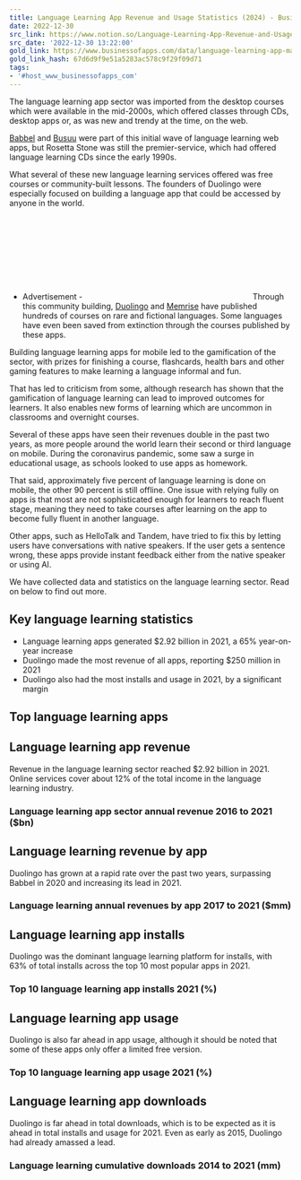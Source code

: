 ```yaml
---
title: Language Learning App Revenue and Usage Statistics (2024) - Business of Apps
date: 2022-12-30
src_link: https://www.notion.so/Language-Learning-App-Revenue-and-Usage-Statistics-2022-Business-of-Apps-b5ec5a04413d40bf867fe08936a43148
src_date: '2022-12-30 13:22:00'
gold_link: https://www.businessofapps.com/data/language-learning-app-market/
gold_link_hash: 67d6d9f9e51a5283ac578c9f29f09d71
tags:
- '#host_www_businessofapps_com'
---
```



The language learning app sector was imported from the desktop courses which were available in the mid-2000s, which offered classes through CDs, desktop apps or, as was new and trendy at the time, on the web.

 [Babbel](https://www.businessofapps.com/data/babbel-statistics/) and [Busuu](https://www.businessofapps.com/data/busuu-statistics/) were part of this initial wave of language learning web apps, but Rosetta Stone was still the premier-service, which had offered language learning CDs since the early 1990s.

 What several of these new language learning services offered was free courses or community-built lessons. The founders of Duolingo were especially focused on building a language app that could be accessed by anyone in the world.

- Advertisement -[![](data:image/svg+xml,%3Csvg%20xmlns='http://www.w3.org/2000/svg'%20viewBox='0%200%200%200'%3E%3C/svg%3E)](https://zoomd.com/dsp-demand-side-platform/?utm_source=boa&utm_medium=banner&utm_campaign=2024#formSaas) Through this community building, [Duolingo](https://www.businessofapps.com/data/duolingo-statistics/) and [Memrise](https://www.businessofapps.com/data/memrise-statistics/) have published hundreds of courses on rare and fictional languages. Some languages have even been saved from extinction through the courses published by these apps.

 Building language learning apps for mobile led to the gamification of the sector, with prizes for finishing a course, flashcards, health bars and other gaming features to make learning a language informal and fun.

 That has led to criticism from some, although research has shown that the gamification of language learning can lead to improved outcomes for learners. It also enables new forms of learning which are uncommon in classrooms and overnight courses.

 Several of these apps have seen their revenues double in the past two years, as more people around the world learn their second or third language on mobile. During the coronavirus pandemic, some saw a surge in educational usage, as schools looked to use apps as homework.

 That said, approximately five percent of language learning is done on mobile, the other 90 percent is still offline. One issue with relying fully on apps is that most are not sophisticated enough for learners to reach fluent stage, meaning they need to take courses after learning on the app to become fully fluent in another language.

 Other apps, such as HelloTalk and Tandem, have tried to fix this by letting users have conversations with native speakers. If the user gets a sentence wrong, these apps provide instant feedback either from the native speaker or using AI.

 We have collected data and statistics on the language learning sector. Read on below to find out more.

 Key language learning statistics
--------------------------------

 * Language learning apps generated $2.92 billion in 2021, a 65% year-on-year increase
* Duolingo made the most revenue of all apps, reporting $250 million in 2021
* Duolingo also had the most installs and usage in 2021, by a significant margin

 Top language learning apps
--------------------------

 Language learning app revenue
-----------------------------

 Revenue in the language learning sector reached $2.92 billion in 2021. Online services cover about 12% of the total income in the language learning industry.

 ### Language learning app sector annual revenue 2016 to 2021 ($bn)

 Language learning revenue by app
--------------------------------

 Duolingo has grown at a rapid rate over the past two years, surpassing Babbel in 2020 and increasing its lead in 2021.

 ### Language learning annual revenues by app 2017 to 2021 ($mm)

 Language learning app installs
------------------------------

 Duolingo was the dominant language learning platform for installs, with 63% of total installs across the top 10 most popular apps in 2021.

 ### Top 10 language learning app installs 2021 (%)

 Language learning app usage
---------------------------

 Duolingo is also far ahead in app usage, although it should be noted that some of these apps only offer a limited free version.

 ### Top 10 language learning app usage 2021 (%)

 Language learning app downloads
-------------------------------

 Duolingo is far ahead in total downloads, which is to be expected as it is ahead in total installs and usage for 2021. Even as early as 2015, Duolingo had already amassed a lead.

 ### Language learning cumulative downloads 2014 to 2021 (mm)